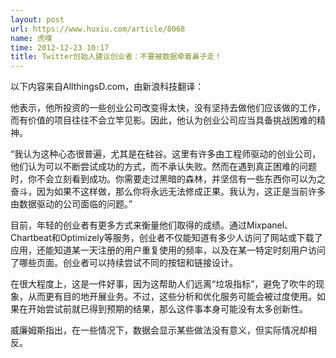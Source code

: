 ```yaml
---
layout: post
url: https://www.huxiu.com/article/8068
name: 虎嗅
time: 2012-12-23 10:17
title: Twitter创始人建议创业者：不要被数据牵着鼻子走！
---
```

以下内容来自AllthingsD.com，由新浪科技翻译：

他表示，他所投资的一些创业公司改变得太快，没有坚持去做他们应该做的工作，而有价值的项目往往不会立竿见影。因此，他认为创业公司应当具备挑战困难的精神。

“我认为这种心态很普遍，尤其是在硅谷。这里有许多由工程师驱动的创业公司，他们认为可以不断尝试成功的方式，而不承认失败。然而在遇到真正困难的问题时，你不会立刻看到成功。你需要走过黑暗的森林，并坚信有一些东西你可以为之奋斗，因为如果不这样做，那么你将永远无法修成正果。我认为，这正是当前许多由数据驱动的公司面临的问题。”

目前，年轻的创业者有更多方式来衡量他们取得的成绩。通过Mixpanel、Chartbeat和Optimizely等服务，创业者不仅能知道有多少人访问了网站或下载了应用，还能知道某一天注册的用户重复使用的频率，以及在某一特定时刻用户访问了哪些页面。创业者可以持续尝试不同的按钮和链接设计。

在很大程度上，这是一件好事，因为这帮助人们远离“垃圾指标”，避免了吹牛的现象，从而更有目的地开展业务。不过，这些分析和优化服务可能会被过度使用。如果在开始尝试前就已得到预期的结果，那么这件事本身可能没有太多创新性。

威廉姆斯指出，在一些情况下，数据会显示某些做法没有意义，但实际情况却相反。

